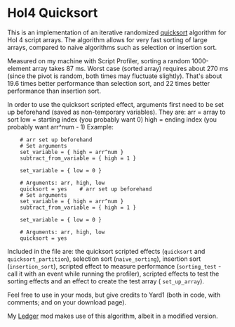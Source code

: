 # HoI4 Quicksort

This is an implementation of an iterative randomized [quicksort](https://en.wikipedia.org/wiki/Quicksort) algorithm for HoI 4 script arrays. The algorithm allows for very fast sorting of large arrays, compared to naive algorithms such as selection or insertion sort.

Measured on my machine with Script Profiler, sorting a random 1000-element array takes 87 ms. Worst case (sorted array) requires about 270 ms (since the pivot is random, both times may fluctuate slightly). That's about 19.6 times better performance than selection sort, and 22 times better performance than insertion sort.

In order to use the quicksort scripted effect, arguments first need to be set up beforehand (saved as non-temporary variables). They are:
arr = array to sort
low = starting index (you probably want 0)
high = ending index (you probably want arr^num - 1)
Example:
```
    # arr set up beforehand
    # Set arguments
    set_variable = { high = arr^num }
    subtract_from_variable = { high = 1 }

    set_variable = { low = 0 }

    # Arguments: arr, high, low
    quicksort = yes    # arr set up beforehand
    # Set arguments
    set_variable = { high = arr^num }
    subtract_from_variable = { high = 1 }

    set_variable = { low = 0 }

    # Arguments: arr, high, low
    quicksort = yes
````

Included in the file are: the quicksort scripted effects (`quicksort` and `quicksort_partition`), selection sort (`naive_sorting`), insertion sort (`insertion_sort`), scripted effect to measure performance (`sorting_test` - call it with an event while running the profiler), scripted effects to test the sorting effects and an effect to create the test array (
`set_up_array`).

Feel free to use in your mods, but give credits to Yard1 (both in code, with comments; and on your download page).

My [Ledger](https://github.com/Yard1/HoI4-Ledger) mod makes use of this algorithm, albeit in a modified version.
